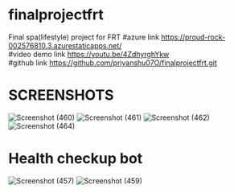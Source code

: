 # finalprojectfrt
Final spa(lifestyle) project for FRT
#azure link https://proud-rock-002576810.3.azurestaticapps.net/ <br />
#video demo link https://youtu.be/4ZdhyrghYkw <br /> 
#github link https://github.com/priyanshu07O/finalprojectfrt.git <br />
 # SCREENSHOTS
 
![Screenshot (460)](https://user-images.githubusercontent.com/123729850/233418368-3922d548-55fa-42c0-9123-d9cc4b258051.png)
![Screenshot (461)](https://user-images.githubusercontent.com/123729850/233418395-52cc8914-4b5d-4e65-b20e-c317113ff43a.png)
![Screenshot (462)](https://user-images.githubusercontent.com/123729850/233418417-2a5b07ee-558d-431b-9569-9a587e3492cf.png)
![Screenshot (464)](https://user-images.githubusercontent.com/123729850/233418478-98c5305f-6bfe-4961-b1f0-a13a7532416f.png)
# Health checkup bot <br />
![Screenshot (457)](https://user-images.githubusercontent.com/123729850/233418522-8b9da7d8-f214-4b15-a122-7f7861d0c83b.png)
![Screenshot (459)](https://user-images.githubusercontent.com/123729850/233418549-21a68226-46eb-4afb-a865-8474b3bd0374.png)
